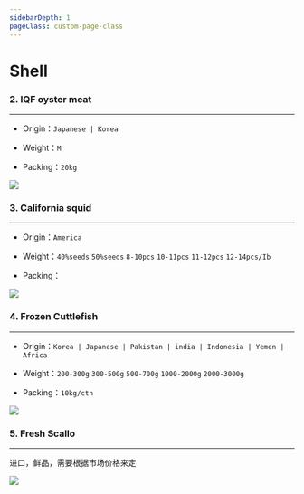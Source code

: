 ```yaml
---
sidebarDepth: 1
pageClass: custom-page-class
---
```


# Shell

### 2. IQF oyster meat
<hr>

- Origin：`Japanese | Korea`</p>
- Weight：`M`</p>
- Packing：`20kg`</p>

<div class="imgb" >
 <img  src="https://yuhuawebsite.oss-cn-hongkong.aliyuncs.com/P-S-2.%E5%8D%95%E5%86%BB%E7%89%A1%E8%9B%8E%E8%82%89--IQF%20oyster%20meat.jpg">
</div>


### 3. California squid
<hr>

- Origin：`America`</p>
- Weight：`40%seeds` `50%seeds` `8-10pcs` `10-11pcs` `11-12pcs` `12-14pcs/Ib`</p>
- Packing：</p>

<div class="imgb" >
 <img  src="https://yuhuawebsite.oss-cn-hongkong.aliyuncs.com/P-S-3.%E5%8A%A0%E5%B7%9E%E7%AC%94%E7%AE%A1--California%20squid%202.jpg">
</div>


### 4. Frozen Cuttlefish
<hr>

- Origin：`Korea | Japanese | Pakistan | india | Indonesia | Yemen | Africa`</p>
- Weight：`200-300g` `300-500g` `500-700g` `1000-2000g` `2000-3000g`</p>
- Packing：`10kg/ctn`</p>

<div class="imgb" >
 <img  src="https://yuhuawebsite.oss-cn-hongkong.aliyuncs.com/P-S-4.%E5%A2%A8%E9%B1%BC--Cuttle%20fish.jpg">
</div>


### 5. Fresh Scallo
<hr>

进口，鲜品，需要根据市场价格来定

<div class="imgb" >
 <img  src="https://yuhuawebsite.oss-cn-hongkong.aliyuncs.com/P-S-%E9%B2%9C%E6%B4%BB%E5%A4%8F%E5%A4%B7%E8%B4%9D.jpg">
</div>

